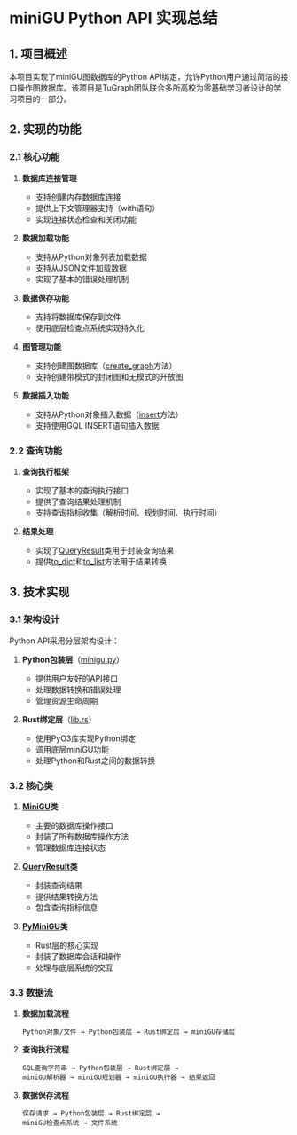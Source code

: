 # miniGU Python API 实现总结

## 1. 项目概述

本项目实现了miniGU图数据库的Python API绑定，允许Python用户通过简洁的接口操作图数据库。该项目是TuGraph团队联合多所高校为零基础学习者设计的学习项目的一部分。

## 2. 实现的功能

### 2.1 核心功能

1. **数据库连接管理**
   - 支持创建内存数据库连接
   - 提供上下文管理器支持（with语句）
   - 实现连接状态检查和关闭功能

2. **数据加载功能**
   - 支持从Python对象列表加载数据
   - 支持从JSON文件加载数据
   - 实现了基本的错误处理机制

3. **数据保存功能**
   - 支持将数据库保存到文件
   - 使用底层检查点系统实现持久化

4. **图管理功能**
   - 支持创建图数据库（[create_graph](file://d:\py\miniGU\minigu\python\minigu.py#L209-L235)方法）
   - 支持创建带模式的封闭图和无模式的开放图

5. **数据插入功能**
   - 支持从Python对象插入数据（[insert](file://d:\py\miniGU\minigu\python\minigu.py#L249-L272)方法）
   - 支持使用GQL INSERT语句插入数据

### 2.2 查询功能

1. **查询执行框架**
   - 实现了基本的查询执行接口
   - 提供了查询结果处理机制
   - 支持查询指标收集（解析时间、规划时间、执行时间）

2. **结果处理**
   - 实现了[QueryResult](file://d:\py\miniGU\minigu\python\minigu.py#L18-L61)类用于封装查询结果
   - 提供[to_dict](file://d:\py\miniGU\minigu\python\minigu.py#L25-L40)和[to_list](file://d:\py\miniGU\minigu\python\minigu.py#L42-L55)方法用于结果转换

## 3. 技术实现

### 3.1 架构设计

Python API采用分层架构设计：

1. **Python包装层**（[minigu.py](file://d:\py\miniGU\minigu\python\minigu.py)）
   - 提供用户友好的API接口
   - 处理数据转换和错误处理
   - 管理资源生命周期

2. **Rust绑定层**（[lib.rs](file://d:\py\miniGU\minigu\python\src\lib.rs)）
   - 使用PyO3库实现Python绑定
   - 调用底层miniGU功能
   - 处理Python和Rust之间的数据转换

### 3.2 核心类

1. **[MiniGU](file://d:\py\miniGU\minigu\python\minigu.py#L64-L301)类**
   - 主要的数据库操作接口
   - 封装了所有数据库操作方法
   - 管理数据库连接状态

2. **[QueryResult](file://d:\py\miniGU\minigu\python\minigu.py#L18-L61)类**
   - 封装查询结果
   - 提供结果转换方法
   - 包含查询指标信息

3. **[PyMiniGU](file://d:\py\miniGU\minigu\python\src\lib.rs#L12-L31)类**
   - Rust层的核心实现
   - 封装了数据库会话和操作
   - 处理与底层系统的交互

### 3.3 数据流

1. **数据加载流程**
   ```
   Python对象/文件 → Python包装层 → Rust绑定层 → miniGU存储层
   ```

2. **查询执行流程**
   ```
   GQL查询字符串 → Python包装层 → Rust绑定层 → 
   miniGU解析器 → miniGU规划器 → miniGU执行器 → 结果返回
   ```

3. **数据保存流程**
   ```
   保存请求 → Python包装层 → Rust绑定层 → 
   miniGU检查点系统 → 文件系统
   ```
